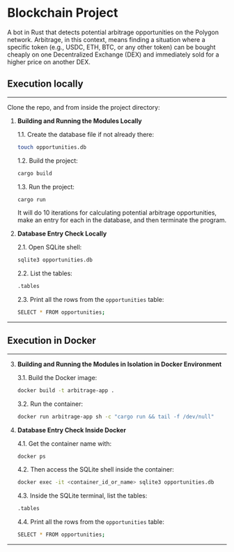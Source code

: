 # Blockchain Project
A bot in Rust that detects potential arbitrage opportunities on the Polygon network. Arbitrage, in this context, means finding a situation where a specific token (e.g., USDC, ETH, BTC, or any other token) can be bought cheaply on one Decentralized Exchange (DEX) and immediately sold for a higher price on another DEX.

## Execution locally
---
Clone the repo, and from inside the project directory:

1. **Building and Running the Modules Locally**

    1.1. Create the database file if not already there:
    ```bash
    touch opportunities.db
    ```

    1.2. Build the project:
    ```bash
    cargo build
    ```

    1.3. Run the project:
    ```bash
    cargo run
    ```
    It will do 10 iterations for calculating potential arbitrage opportunities, make an entry for each in the database, and then terminate the program.

2. **Database Entry Check Locally**

    2.1. Open SQLite shell:
    ```bash
    sqlite3 opportunities.db
    ```

    2.2. List the tables:
    ```bash
    .tables
    ```

    2.3. Print all the rows from the `opportunities` table:
    ```bash
    SELECT * FROM opportunities;
    ```
---
## Execution in Docker
---
3. **Building and Running the Modules in Isolation in Docker Environment**

    3.1. Build the Docker image:
    ```bash
    docker build -t arbitrage-app .
    ```

    3.2. Run the container:
    ```bash
    docker run arbitrage-app sh -c "cargo run && tail -f /dev/null"
    ```

4. **Database Entry Check Inside Docker**

    4.1. Get the container name with:
    ```bash
    docker ps
    ```

    4.2. Then access the SQLite shell inside the container:
    ```bash
    docker exec -it <container_id_or_name> sqlite3 opportunities.db
    ```

    4.3. Inside the SQLite terminal, list the tables:
    ```bash
    .tables
    ```

    4.4. Print all the rows from the `opportunities` table:
    ```bash
    SELECT * FROM opportunities;
    ```

---

